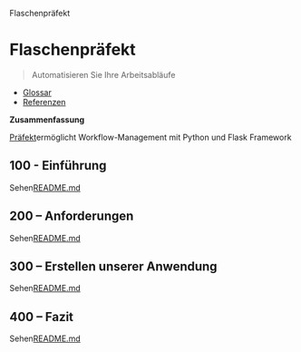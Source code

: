Flaschenpräfekt

# Flaschenpräfekt

> Automatisieren Sie Ihre Arbeitsabläufe

-   [Glossar](./GLOSSARY.md)
-   [Referenzen](./REFERENCES.md)

**Zusammenfassung**

[Präfekt](https://prefect.io/)ermöglicht Workflow-Management mit Python und Flask Framework

## 100 - Einführung

Sehen[README.md](./100/README.md)

## 200 – Anforderungen

Sehen[README.md](./200/README.md)

## 300 – Erstellen unserer Anwendung

Sehen[README.md](./300/README.md)

## 400 – Fazit

Sehen[README.md](./400/README.md)
